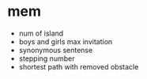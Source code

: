 # mem
- num of island
- boys and girls max invitation
- synonymous sentense
- stepping number
- shortest path with removed obstacle
